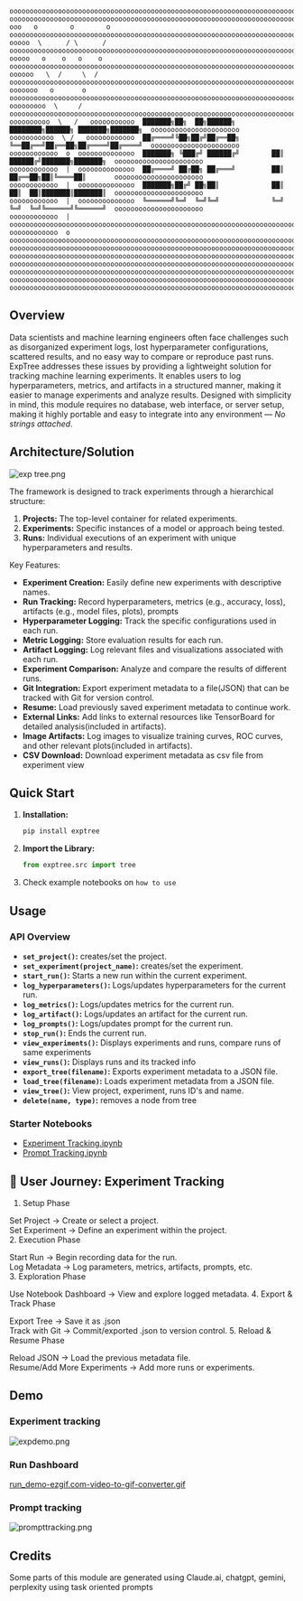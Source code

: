 ```
ooooooooooooooooooooooooooooooooooooooooooooooooooooooooooooooooooooooooooooooooooooooooooooooooooooooooooooooooooooooo
ooooooooooooooooooooooooooooooooooooooooooooooooooooooooooooooooooooooooooooooooooooooooooooooooooooooooooooooooooooooo
ooo   o        o        o ooooooooooooooooooooooooooooooooooooooooooooooooooooooooooooooooooooooooooooooooooooooooooooo
ooooo  \      / \      / oooooooooooooooooooooooooooooooooooooooooooooooooooooooooooooooooooooooooooooooooooooooooooooo
ooooo   o    o   o    o ooooooooooooooooooooooooooooooooooooooooooooooooooooooooooooooooooooooooooooooooooooooooooooooo
oooooo   \  /     \  / oooooooooooooooooooooooooooooooooooooooooooooooooooooooooooooooooooooooooooooooooooooooooooooooo
ooooooo   o       o   ooooooooooooooooooooooooooooooooooooooooooooooooooooooooooooooooooooooooooooooooooooooooooooooooo
ooooooooo  \     /   oooooooooooooooooooooooooooooooooooooooooooooooooooooooooooooooooooooooooooooooooooooooooooooooooo
oooooooooo  \   /   ooooooooooo  ███████╗██╗  ██╗██████╗      ████████╗██████╗ ███████╗███████╗  oooooooooooooooooooooo
ooooooooooo  \ /   oooooooooooo  ██╔════╝╚██╗██╔╝██╔══██╗     ╚══██╔══╝██╔══██╗██╔════╝██╔════╝  oooooooooooooooooooooo
oooooooooooo  o  oooooooooooooo  ███████╗ ╚███╔╝ ██████╔╝        ██║   ██████╔╝███████╗███████╗  oooooooooooooooooooooo
oooooooooooo  |  oooooooooooooo  ██╔════╝ ██╔██╗ ██╔═══╝         ██║   ██╔══██╗██║╚════██║       oooooooooooooooooooooo                 
oooooooooooo  |  oooooooooooooo  ███████╗██╔╝ ██╗██║             ██║   ██║  ██║███████║███████║  oooooooooooooooooooooo                  
oooooooooooo  |  oooooooooooooo  ╚══════╝╚═╝  ╚═╝╚═╝             ╚═╝   ╚═╝  ╚═╝╚══════╝╚══════╝  oooooooooooooooooooooo     
oooooooooooo  |  oooooooooooooooooooooooooooooooooooooooooooooooooooooooooooooooooooooooooooooooooooooooooooooooooooooo
oooooooooooo  o  oooooooooooooooooooooooooooooooooooooooooooooooooooooooooooooooooooooooooooooooooooooooooooooooooooooo
ooooooooooooooooooooooooooooooooooooooooooooooooooooooooooooooooooooooooooooooooooooooooooooooooooooooooooooooooooooooo
ooooooooooooooooooooooooooooooooooooooooooooooooooooooooooooooooooooooooooooooooooooooooooooooooooooooooooooooooooooooo
ooooooooooooooooooooooooooooooooooooooooooooooooooooooooooooooooooooooooooooooooooooooooooooooooooooooooooooooooooooooo
ooooooooooooooooooooooooooooooooooooooooooooooooooooooooooooooooooooooooooooooooooooooooooooooooooooooooooooooooooooooo
ooooooooooooooooooooooooooooooooooooooooooooooooooooooooooooooooooooooooooooooooooooooooooooooooooooooooooooooooooooooo
ooooooooooooooooooooooooooooooooooooooooooooooooooooooooooooooooooooooooooooooooooooooooooooooooooooooooooooooooooooooo
```

## Overview

Data scientists and machine learning engineers often face challenges such as disorganized experiment logs, lost hyperparameter configurations, scattered results, and no easy way to compare or reproduce past runs. ExpTree addresses these issues by providing a lightweight solution for tracking machine learning experiments. It enables users to log hyperparameters, metrics, and artifacts in a structured manner, making it easier to manage experiments and analyze results. Designed with simplicity in mind, this module requires no database, web interface, or server setup, making it highly portable and easy to integrate into any environment — <i>No strings attached</i>.

## Architecture/Solution

![exp tree.png](images/exptree.png)

The framework is designed to track experiments through a hierarchical structure:

1.  **Projects:** The top-level container for related experiments.
2.  **Experiments:** Specific instances of a model or approach being tested.
3.  **Runs:** Individual executions of an experiment with unique hyperparameters and results.

Key Features:

* **Experiment Creation:** Easily define new experiments with descriptive names.
* **Run Tracking:** Record hyperparameters, metrics (e.g., accuracy, loss), artifacts (e.g., model files, plots), prompts
* **Hyperparameter Logging:** Track the specific configurations used in each run.
* **Metric Logging:** Store evaluation results for each run.
* **Artifact Logging:** Log relevant files and visualizations associated with each run.
* **Experiment Comparison:** Analyze and compare the results of different runs.
* **Git Integration:** Export experiment metadata to a file(JSON) that can be tracked with Git for version control.
* **Resume:** Load previously saved experiment metadata to continue work.
* **External Links:** Add links to external resources like TensorBoard for detailed analysis(included in artifacts).
* **Image Artifacts:** Log images to visualize training curves, ROC curves, and other relevant plots(included in artifacts).
* **CSV Download:** Download experiment metadata as csv file from experiment view

## Quick Start

1.  **Installation:** 
    ```bash
    pip install exptree
    ```

2.  **Import the Library:**
    ```python
    from exptree.src import tree
    ```

3. Check example notebooks on `how to use`

## Usage

### API Overview

* **`set_project()`:** creates/set the project.
* **`set_experiment(project_name)`:** creates/set the experiment.
* **`start_run()`:** Starts a new run within the current experiment.
* **`log_hyperparameters()`:** Logs/updates hyperparameters for the current run.
* **`log_metrics()`:** Logs/updates metrics for the current run.
* **`log_artifact()`:** Logs/updates an artifact for the current run.
* **`log_prompts()`:** Logs/updates prompt for the current run.
* **`stop_run()`:** Ends the current run.
* **`view_experiments()`:** Displays experiments and runs, compare runs of same experiments
* **`view_runs()`:** Displays runs and its tracked info
* **`export_tree(filename)`:** Exports experiment metadata to a JSON file.
* **`load_tree(filename)`:** Loads experiment metadata from a JSON file.
* **`view_tree()`:** View project, experiment, runs ID's and name.
* **`delete(name, type)`:** removes a node from tree

### Starter Notebooks

* [Experiment Tracking.ipynb](Experiment%20Tracking.ipynb)
* [Prompt Tracking.ipynb](Prompt%20Tracking.ipynb)

## 🧭  User Journey: Experiment Tracking
1. Setup Phase

Set Project → Create or select a project.<br>
Set Experiment → Define an experiment within the project.<br>
2. Execution Phase

Start Run → Begin recording data for the run.<br>
Log Metadata → Log parameters, metrics, artifacts, prompts, etc.<br>
3. Exploration Phase

Use Notebook Dashboard → View and explore logged metadata.
4. Export & Track Phase

Export Tree → Save it as .json <br>
Track with Git → Commit/exported .json to version control.
5. Reload & Resume Phase

Reload JSON → Load the previous metadata file.<br>
Resume/Add More Experiments → Add more runs or experiments.

## Demo

### Experiment tracking

![expdemo.png](images/expdemo.png)

### Run Dashboard

[run_demo-ezgif.com-video-to-gif-converter.gif](images/run_demo-ezgif.com-video-to-gif-converter.gif)

### Prompt tracking
![prompttracking.png](images/prompttracking.png)


## Credits

Some parts of this module are generated using Claude.ai, chatgpt, gemini, perplexity using task oriented prompts



